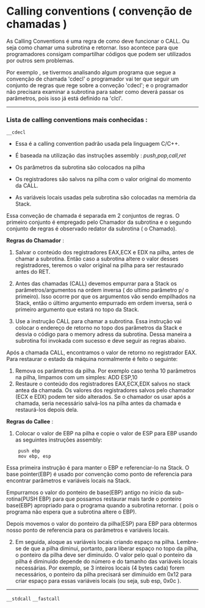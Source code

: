 # Calling conventions ( convenção de chamadas )


As Calling Conventions é uma regra de como deve funcionar o CALL. Ou seja como chamar uma subrotina e retornar. Isso acontece para que programadores consigam compartilhar códigos que podem ser utilizados por outros sem problemas.

Por exemplo , se tivermos analisando algum programa que segue a convenção de chamada 'cdecl' o programador vai ter que seguir um conjunto de regras que rege sobre a conveção 'cdecl'; e o programador não precisara examinar a subrotina para saber como deverá passar os parâmetros, pois isso já está definido na 'clcl'.


---

### Lista de calling conventions mais conhecidas :


``__cdecl`` 

- Essa é a calling convention padrão usada pela linguagem C/C++.
- É baseada na utilização das instruções assembly : _push,pop,call,ret_

- Os parâmetros da subrotina são colocados na pilha
- Os registradores são salvos na pilha com o valor original do momento da CALL.
- As variáveis locais usadas pela subrotina são colocadas na memória da Stack.

Essa conveção de chamada é separada em 2 conjuntos de regras. O primeiro conjunto é empregado pelo Chamador da subrotina e o segundo conjunto de regras é observado redator da subrotina ( o Chamado).

**Regras do Chamador** :

1. Salvar o conteúdo dos registradores EAX,ECX e EDX na pilha, antes de chamar a subrotina. Então caso a subrotina altere o valor desses registradores, teremos o valor original na pilha para ser restaurado antes do RET.

2. Antes das chamadas (CALL) devemos empurrar para a Stack os parâmetros/argumentos na ordem inversa
( do ultimo parâmetro p/ o primeiro). Isso ocorre por que os argumentos vão sendo empilhados na Stack, então o último argumento empurrado em ordem inversa, será o primeiro argumento que estará no topo da Stack.

3. Use a instrução CALL para chamar a subrotina. Essa instrução vai colocar o endereço de retorno no topo dos parâmetros da Stack e desvia o código para o memory adress da subrotina. Dessa maneira a subrotina foi invokada com sucesso e deve seguir as regras abaixo.


Após a chamada CALL, encontramos o valor de retorno no registrador EAX. Para restaurar o estado da máquina normalmente é feito o seguinte:

1. Remova os parâmetros da pilha. Por exemplo caso tenha 10 parâmetros na pilha, limpamos com um simples: ADD ESP,10
2. Restaure o conteúdo dos registradores EAX,ECX,EDX salvos no stack antea da chamada. Os valores dos registradores salvos pelo chamador (ECX e EDX) podem ter sido alterados. Se o chamador os usar após a chamada, seria necessário
salvá-los na pilha antes da chamada e restaurá-los depois dela.


**Regras do Callee** :


1. Colocar o valor de EBP na pilha e copie o valor de ESP para EBP usando as seguintes instruções assembly:

		push ebp
		mov ebp, esp


Essa primeira instrução é para manter o EBP e referenciar-lo na Stack. O base pointer(EBP) é usado por convenção como ponto de referencia para encontrar parâmetros e variáveis locais na Stack.

Empurramos o valor do ponteiro de base(EBP) antigo no início da sub-rotina(PUSH EBP) para que possamos restaurar mais tarde o ponteiro base(EBP) apropriado para o programa quando a subrotina retornar. ( pois o programa não espera que a subrotina altere o EBP).

Depois movemos o valor do ponteiro da pilha(ESP) para EBP para obtermos nosso ponto de referencia para os parâmetros
e variáveis locais.

2. Em seguida, aloque as variáveis locais criando espaço na pilha. Lembre-se de que a pilha diminui, portanto, para liberar espaço no topo da pilha, o ponteiro da pilha deve ser diminuído. O valor pelo qual o ponteiro da pilha é diminuído depende do número e do tamanho das variáveis locais necessárias. Por exemplo, se 3 inteiros locais (4 bytes cada) forem necessários, o ponteiro da pilha precisará ser diminuído em 0x12 para criar espaço para essas variáveis locais (ou seja, sub esp, 0x0c ).




---


``__stdcall``
``__fastcall``